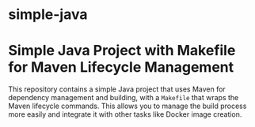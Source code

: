 # simple-java

# Simple Java Project with Makefile for Maven Lifecycle Management

This repository contains a simple Java project that uses Maven for dependency management and building, with a `Makefile` that wraps the Maven lifecycle commands. This allows you to manage the build process more easily and integrate it with other tasks like Docker image creation.


